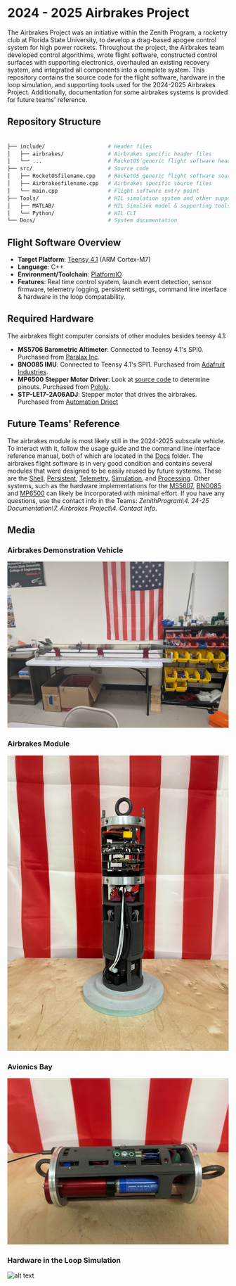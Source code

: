 # 2024 - 2025 Airbrakes Project

The Airbrakes Project was an initiative within the Zenith Program, a rocketry club at Florida State University, to develop a drag-based apogee control system for high power rockets. Throughout the project, the Airbrakes team developed control algorithims, wrote flight software, constructed control surfaces with supporting electronics, overhauled an existing recovery system, and integrated all components into a complete system. This repository contains the source code for the flight software, hardware in the loop simulation, and supporting tools used for the 2024-2025 Airbrakes Project. Additionally, documentation for some airbrakes systems is provided for future teams' reference. 

## Repository Structure

```bash

├── include/                    # Header files
│   ├── airbrakes/              # Airbrakes specific header files
│   └── ...                     # RocketOS generic flight software header files
├── src/                        # Source code
│   ├── RocketOSfilename.cpp    # RocketOS generic flight software source files
│   ├── Airbrakesfilename.cpp   # Airbrakes specific source files
│   └── main.cpp                # Flight software entry point
├── Tools/                      # HIL simulation system and other supporting tools
│   ├── MATLAB/                 # HIL Simulink model & supporting tools
│   └── Python/                 # HIL CLI
└── Docs/                       # System documentation
```

## Flight Software Overview

- **Target Platform**: [Teensy 4.1](https://www.pjrc.com/store/teensy41.html) (ARM Cortex-M7)
- **Language**: C++
- **Environment/Toolchain**: [PlatformIO](https://docs.platformio.org/en/latest/boards/teensy/teensy41.html)
- **Features**: Real time control syatem, launch event detection, sensor firmware, telemetry logging, persistent settings, command line interface & hardware in the loop compatability.

## Required Hardware
The airbrakes flight computer consists of other modules besides teensy 4.1: 
- **MS5706 Barometric Altimeter**: Connected to Teensy 4.1's SPI0. Purchased from [Paralax Inc](https://www.parallax.com/product/altimeter-module-ms5607/).
- **BNO085 IMU**: Connected to Teensy 4.1's SPI1. Purchased from [Adafruit Industries](https://www.adafruit.com/product/4754).
- **MP6500 Stepper Motor Driver**: Look at [source code](RocketOS/src/AirbrakesActuator.cpp) to determine pinouts. Purchased from [Pololu](https://www.pololu.com/product/2968).
- **STP-LE17-2A06ADJ**: Stepper motor that drives the airbrakes. Purchased from [Automation Driect](https://www.automationdirect.com/adc/shopping/catalog/motion_control/stepper_motor_linear_actuators/stepper_motor_linear_actuators/stp-le17-2a06adj)

## Future Teams' Reference
The airbrakes module is most likely still in the 2024-2025 subscale vehicle. To interact with it, follow the usage guide and the command line interface reference manual, both of which are located in the [Docs](RocketOS/Docs) folder. The airbrakes flight software is in very good condition and contains several modules that were designed to be easily reused by future systems. These are the [Shell](RocketOS/include/shell), [Persistent](RocketOS/include/persistent), [Telemetry](RocketOS/include/telemetry), [Simulation](RocketOS/include/simulation), and [Processing](RocketOS/include/processing). Other systems, such as the hardware implementations for the [MS5607](RocketOS/src/AirbrakesSensors_Altimeter.cpp), [BNO085](RocketOS/src/AirbrakesSensors_IMU.cpp) and [MP6500](RocketOS/src/AirbrakesActuator.cpp) can likely be incorporated with minimal effort. If you have any questions, use the contact info in the Teams: *ZenithProgram\4. 24-25 Documentation\7. Airbrakes Project\4. Contact Info*.

## Media

### Airbrakes Demonstration Vehicle
![alt text](RocketOS/Docs/Images/Rocket.jpeg "Image of the Airbrakes Rocket")
### Airbrakes Module
![alt text](RocketOS/Docs/Images/Airbrakes.jpeg "Image of the Airbrakes Module")
### Avionics Bay
![alt text](RocketOS/Docs/Images/Avionics.jpeg "Image of the Avionics/Recovery Module")
### Hardware in the Loop Simulation
![alt text](RocketOS/Docs/Images/HardwareInTheLoop.png "Image of the Hardware in the Loop Simulation")






